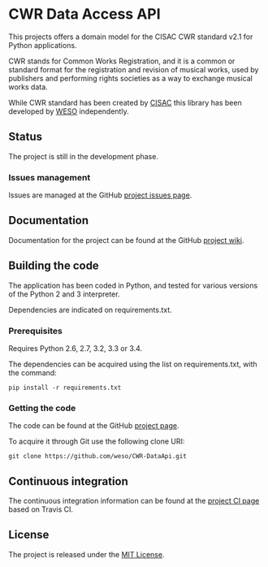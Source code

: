 # CWR Data Access API

This projects offers a domain model for the CISAC CWR standard v2.1 for Python applications.

CWR stands for Common Works Registration, and it is a common or standard format for the registration and revision of musical works, used by publishers and performing rights societies as a way to exchange musical works data.

While CWR standard has been created by [CISAC][] this library has been developed by [WESO][] independently.

## Status
The project is still in the development phase.

### Issues management
Issues are managed at the GitHub [project issues page][].

## Documentation
Documentation for the project can be found at the GitHub [project wiki][].

## Building the code
The application has been coded in Python, and tested for various versions of the Python 2 and 3 interpreter.

Dependencies are indicated on requirements.txt.

### Prerequisites
Requires Python 2.6, 2.7, 3.2, 3.3 or 3.4.

The dependencies can be acquired using the list on requirements.txt, with the command:

`pip install -r requirements.txt`

### Getting the code
The code can be found at the GitHub [project page][].

To acquire it through Git use the following clone URI:

`git clone https://github.com/weso/CWR-DataApi.git`

## Continuous integration
The continuous integration information can be found at the [project CI page][] based on Travis CI.

## License
The project is released under the [MIT License][].

[CISAC]: http://www.cisac.org/
[MIT License]: http://www.opensource.org/licenses/mit-license.php
[project CI page]: https://
[project issues page]: https://travis-ci.org/weso/CWR-DataApi/issues
[project page]: https://github.com/weso/CWR-DataApi
[project wiki]: https://github.com/weso/CWR-DataApi/wiki
[WESO]: http://www.weso.es/